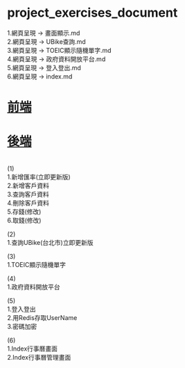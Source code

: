 # project_exercises_document
1.網頁呈現 -> 畫面顯示.md
<br>
2.網頁呈現 -> UBike查詢.md
<br>
3.網頁呈現 -> TOEIC顯示隨機單字.md
<br>
4.網頁呈現 -> 政府資料開放平台.md
<br>
5.網頁呈現 -> 登入登出.md
<br>
6.網頁呈現 -> index.md
<br>
# [前端](https://github.com/LifanC/project_exercises_client)
# [後端](https://github.com/LifanC/project_exercises_server)
<br>
(1)
<br>
1.新增匯率(立即更新版)<br>
2.新增客戶資料<br>
3.查詢客戶資料<br>
4.刪除客戶資料<br>
5.存錢(修改)<br>
6.取錢(修改)<br>

(2)<br>
1.查詢UBike(台北市)立即更新版<br>

(3)<br>
1.TOEIC顯示隨機單字<br>

(4)<br>
1.政府資料開放平台<br>

(5)<br>
1.登入登出<br>
2.用Redis存取UserName<br>
3.密碼加密

(6)<br>
1.Index行事曆畫面<br>
2.Index行事曆管理畫面<br>


